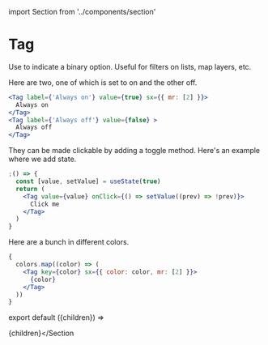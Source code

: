 import Section from '../components/section'

# Tag

Use to indicate a binary option. Useful for filters on lists, map layers, etc.

Here are two, one of which is set to on and the other off.

```jsx live=True
<Tag label={'Always on'} value={true} sx={{ mr: [2] }}>
  Always on
</Tag>
<Tag label={'Always off'} value={false} >
  Always off
</Tag>
```

They can be made clickable by adding a toggle method. Here's an example where we add state.

```jsx live=True
;() => {
  const [value, setValue] = useState(true)
  return (
    <Tag value={value} onClick={() => setValue((prev) => !prev)}>
      Click me
    </Tag>
  )
}
```

Here are a bunch in different colors.

```jsx live=True
{
  colors.map((color) => (
    <Tag key={color} sx={{ color: color, mr: [2] }}>
      {color}
    </Tag>
  ))
}
```

export default ({children}) => <Section name='tag'>{children}</Section

>
